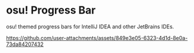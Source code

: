 # osu! Progress Bar

<!-- Plugin description -->
osu! themed progress bars for IntelliJ IDEA and other JetBrains IDEs.
<!-- Plugin description end -->



https://github.com/user-attachments/assets/849e3e05-6323-4d1d-8e0a-73da84207432

